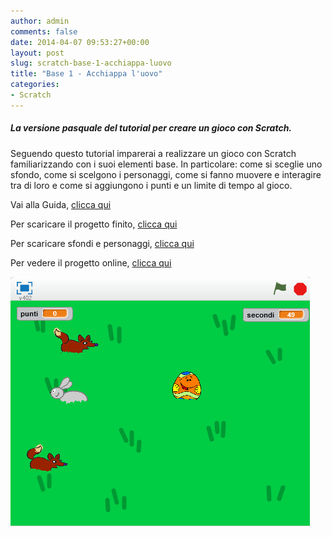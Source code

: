 ```yaml
---
author: admin
comments: false
date: 2014-04-07 09:53:27+00:00
layout: post
slug: scratch-base-1-acchiappa-luovo
title: "Base 1 - Acchiappa l'uovo"
categories:
- Scratch
---
```


##### La versione pasquale del tutorial per creare un gioco con Scratch.


Seguendo questo tutorial imparerai a realizzare un gioco con Scratch familiarizzando con i suoi elementi base.
In particolare: come si sceglie uno sfondo, come si scelgono i personaggi, come si fanno muovere e interagire tra di loro e come si aggiungono i punti e un limite di tempo al gioco.

Vai alla Guida, <a href="https://drive.google.com/file/d/0B2acWmxEoKDkamxzTUJVOHRiVmM/edit?usp=sharing" target="new">clicca qui</a>

Per scaricare il progetto finito, <a href="https://drive.google.com/file/d/0B2acWmxEoKDkcU54Zzkza01kVk0/edit?usp=sharing" target="new">clicca qui</a>

Per scaricare sfondi e personaggi, <a href="https://drive.google.com/file/d/0B2acWmxEoKDkdEl1MUZ2eFd3ejA/edit?usp=sharing" target="new">clicca qui</a>

Per vedere il progetto online, <a href="http://scratch.mit.edu/projects/19708707/" target="new">clicca qui</a>


![SC_PB_S1_acchiappa_uovo](/assets/uploads/2014/04/SC_PB_S1_acchiappa_uovo.png)
